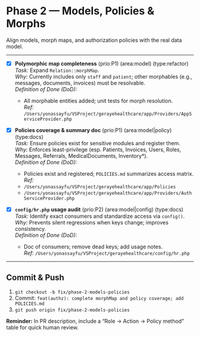 # Phase 2 — Models, Policies & Morphs

Align models, morph maps, and authorization policies with the real data model.

---

- [x] **Polymorphic map completeness** (prio:P1) (area:model) (type:refactor)  
  *Task:* Expand `Relation::morphMap`.  
  *Why:* Currently includes only `staff` and `patient`; other morphables (e.g., messages, documents, invoices) must be resolvable.  
  *Definition of Done (DoD):*  
    - All morphable entities added; unit tests for morph resolution.  
  *Ref:* `/Users/yonassayfu/VSProject/gerayehealthcare/app/Providers/AppServiceProvider.php`

- [x] **Policies coverage & summary doc** (prio:P1) (area:model|policy) (type:docs)  
  *Task:* Ensure policies exist for sensitive modules and register them.  
  *Why:* Enforces least-privilege (esp. Patients, Invoices, Users, Roles, Messages, Referrals, MedicalDocuments, Inventory*).  
  *Definition of Done (DoD):*  
    - Policies exist and registered; `POLICIES.md` summarizes access matrix.  
  *Ref:*  
    - `/Users/yonassayfu/VSProject/gerayehealthcare/app/Policies`  
    - `/Users/yonassayfu/VSProject/gerayehealthcare/app/Providers/AuthServiceProvider.php`

- [x] **`config/hr.php` usage audit** (prio:P2) (area:model|config) (type:docs)  
  *Task:* Identify exact consumers and standardize access via `config()`.  
  *Why:* Prevents silent regressions when keys change; improves consistency.  
  *Definition of Done (DoD):*  
    - Doc of consumers; remove dead keys; add usage notes.  
  *Ref:* `/Users/yonassayfu/VSProject/gerayehealthcare/config/hr.php`

---

## Commit & Push
1. `git checkout -b fix/phase-2-models-policies`  
2. Commit: `feat(authz): complete morphMap and policy coverage; add POLICIES.md`  
3. `git push origin fix/phase-2-models-policies`

**Reminder:** In PR description, include a “Role → Action → Policy method” table for quick human review.
